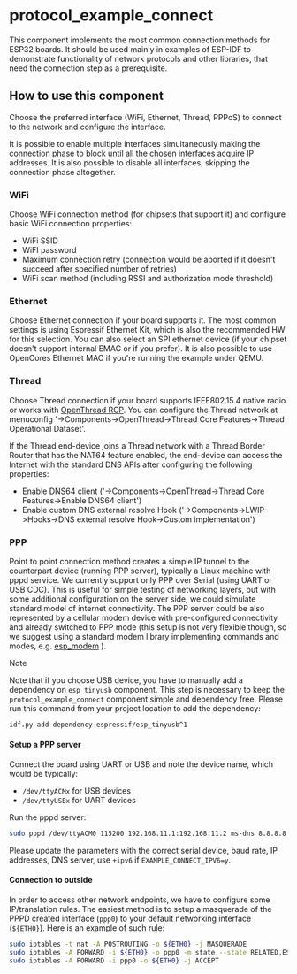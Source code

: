 # protocol_example_connect

This component implements the most common connection methods for ESP32 boards. It should be used mainly in examples of ESP-IDF to demonstrate functionality of network protocols and other libraries, that need the connection step as a prerequisite.

## How to use this component

Choose the preferred interface (WiFi, Ethernet, Thread, PPPoS) to connect to the network and configure the interface.

It is possible to enable multiple interfaces simultaneously making the connection phase to block until all the chosen interfaces acquire IP addresses.
It is also possible to disable all interfaces, skipping the connection phase altogether.

### WiFi

Choose WiFi connection method (for chipsets that support it) and configure basic WiFi connection properties:
* WiFi SSID
* WiFI password
* Maximum connection retry (connection would be aborted if it doesn't succeed after specified number of retries)
* WiFi scan method (including RSSI and authorization mode threshold)



### Ethernet

Choose Ethernet connection if your board supports it. The most common settings is using Espressif Ethernet Kit, which is also the recommended HW for this selection. You can also select an SPI ethernet device (if your chipset doesn't support internal EMAC or if you prefer). It is also possible to use OpenCores Ethernet MAC if you're running the example under QEMU.

### Thread

Choose Thread connection if your board supports IEEE802.15.4 native radio or works with [OpenThread RCP](../../openthread/ot_rcp/README.md). You can configure the Thread network at menuconfig '->Components->OpenThread->Thread Core Features->Thread Operational Dataset'.

If the Thread end-device joins a Thread network with a Thread Border Router that has the NAT64 feature enabled, the end-device can access the Internet with the standard DNS APIs after configuring the following properties:
* Enable DNS64 client ('->Components->OpenThread->Thread Core Features->Enable DNS64 client')
* Enable custom DNS external resolve Hook ('->Components->LWIP->Hooks->DNS external resolve Hook->Custom implementation')

### PPP

Point to point connection method creates a simple IP tunnel to the counterpart device (running PPP server), typically a Linux machine with pppd service. We currently support only PPP over Serial (using UART or USB CDC). This is useful for simple testing of networking layers, but with some additional configuration on the server side, we could simulate standard model of internet connectivity. The PPP server could be also represented by a cellular modem device with pre-configured connectivity and already switched to PPP mode (this setup is not very flexible though, so we suggest using a standard modem library implementing commands and modes, e.g. [esp_modem](https://components.espressif.com/component/espressif/esp_modem) ).

> [!Note]
> Note that if you choose USB device, you have to manually add a dependency on `esp_tinyusb` component. This step is necessary to keep the `protocol_example_connect` component simple and dependency free. Please run this command from your project location to add the dependency:
> ```bash
> idf.py add-dependency espressif/esp_tinyusb^1
> ```

#### Setup a PPP server

Connect the board using UART or USB and note the device name, which would be typically:
* `/dev/ttyACMx` for USB devices
* `/dev/ttyUSBx` for UART devices

Run the pppd server:

```bash
sudo pppd /dev/ttyACM0 115200 192.168.11.1:192.168.11.2 ms-dns 8.8.8.8 modem local noauth debug nocrtscts nodetach +ipv6
```

Please update the parameters with the correct serial device, baud rate, IP addresses, DNS server, use `+ipv6` if `EXAMPLE_CONNECT_IPV6=y`.

#### Connection to outside

In order to access other network endpoints, we have to configure some IP/translation rules. The easiest method is to setup a masquerade of the PPPD created interface (`ppp0`) to your default networking interface (`${ETH0}`). Here is an example of such rule:

```bash
sudo iptables -t nat -A POSTROUTING -o ${ETH0} -j MASQUERADE
sudo iptables -A FORWARD -i ${ETH0} -o ppp0 -m state --state RELATED,ESTABLISHED -j ACCEPT
sudo iptables -A FORWARD -i ppp0 -o ${ETH0} -j ACCEPT
```
